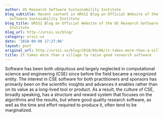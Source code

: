 ```yaml
---
author: US Research Software Sustainability Institute
blog_subtitle: Recent content in URSSI Blog on Official Website of the US Research
  Software Sustaiability Institute
blog_title: URSSI Blog on Official Website of the US Research Software Sustaiability
  Institute
blog_url: http-//urssi.us/blog/
category: urssi-us
date: '2018-09-06 17:27:06'
layout: post
original_url: http-//urssi.us/blog/2018/09/06/it-takes-more-than-a-village-to-raise-good-research-software/
title: It takes more than a village to raise good research software
---
```


Software has been both ubiquitous and largely neglected in computational science and engineering (CSE) since before the field became a recognized entity. The interest in CSE software for both practitioners and sponsors has primarily been on the scientific insights and advances it enables rather than on its value as a long-lived tool or product. As a result, the culture of CSE, broadly speaking, has a structure and reward system that focuses on the algorithms and the results, but where good quality research software, as well as the time and effort required to produce it, often tend to be marginalized.